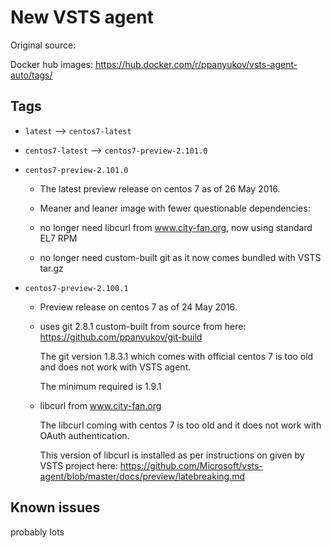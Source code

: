 # New VSTS agent

Original source: 

Docker hub images: https://hub.docker.com/r/ppanyukov/vsts-agent-auto/tags/


## Tags


- `latest` --> `centos7-latest`


- `centos7-latest` --> `centos7-preview-2.101.0`


- `centos7-preview-2.101.0`

    - The latest preview release on centos 7 as of 26 May 2016.

    - Meaner and leaner image with fewer questionable dependencies:

    - no longer need libcurl from www.city-fan.org, now using standard EL7 RPM

    - no longer need custom-built git as it now comes bundled with VSTS tar.gz



- `centos7-preview-2.100.1`

    - Preview release on centos 7 as of 24 May 2016.


    - uses git 2.8.1 custom-built from source from here: https://github.com/ppanyukov/git-build

        The git version 1.8.3.1 which comes with official centos 7 is too
        old and does not work with VSTS agent.

        The minimum required is 1.9.1


    - libcurl from www.city-fan.org

        The libcurl coming with centos 7 is too old and it does not
        work with OAuth authentication.

        This version of libcurl is installed as per instructions on
        given by VSTS project here: https://github.com/Microsoft/vsts-agent/blob/master/docs/preview/latebreaking.md



## Known issues

probably lots




